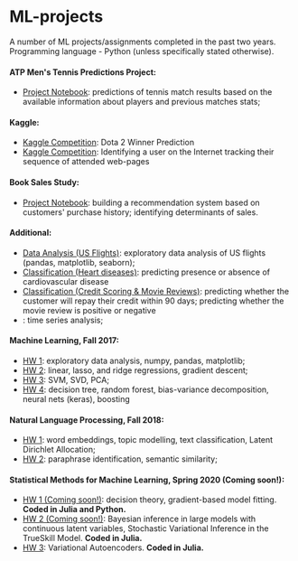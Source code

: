 # ML-projects
A number of ML projects/assignments completed in the past two years. Programming language - Python (unless specifically stated otherwise).

#### ATP Men's Tennis Predictions Project:
* [Project Notebook](https://github.com/arinastnkv/ML-projects/blob/master/ATP_Project_Notebook.ipynb): predictions of tennis match results based on the available information about players and previous matches stats;

#### Kaggle:
* [Kaggle Competition](https://github.com/arinastnkv/ML-projects/blob/master/Kaggle_DotaCompetition.ipynb): Dota 2 Winner Prediction 
* [Kaggle Competition](https://github.com/arinastnkv/ML-projects/blob/master/Kaggle_UserIdentification.ipynb): Identifying a user on the Internet tracking their sequence of attended web-pages

#### Book Sales Study:
* [Project Notebook](https://github.com/arinastnkv/ML-projects/blob/master/Books_Notebook.ipynb): building a recommendation system based on customers' purchase history; identifying determinants of sales. 

#### Additional:
* [Data Analysis (US Flights)](https://github.com/arinastnkv/ML-projects/blob/master/EDA_US_flights.ipynb): exploratory data analysis of US flights (pandas, matplotlib, seaborn);
* [Classification (Heart diseases)](https://github.com/arinastnkv/ML-projects/blob/master/DT_HeartDiseases.ipynb): predicting presence or absence of cardiovascular disease
* [Classification (Credit Scoring & Movie Reviews)](https://github.com/arinastnkv/ML-projects/blob/master/CreditScoring_MovieReview.ipynb): predicting whether the customer will repay their credit within 90 days; predicting whether the movie review is positive or negative
* [](https://github.com/arinastnkv/ML-projects/blob/master/mlcourse_HA4.ipynb): time series analysis;

#### Machine Learning, Fall 2017:
* [HW 1](https://github.com/arinastnkv/ML-projects/blob/master/MachineLearning_HW1.ipynb): exploratory data analysis, numpy, pandas, matplotlib;
* [HW 2](https://github.com/arinastnkv/ML-projects/blob/master/MachineLearning_HW2.ipynb): linear, lasso, and ridge regressions, gradient descent;
* [HW 3](https://github.com/arinastnkv/ML-projects/blob/master/MachineLearning_HW3.ipynb): SVM, SVD, PCA;
* [HW 4](https://github.com/arinastnkv/ML-projects/blob/master/MachineLearning_HW4.ipynb): decision tree, random forest, bias-variance decomposition, neural nets (keras), boosting

#### Natural Language Processing, Fall 2018:
* [HW 1](https://github.com/arinastnkv/ML-projects/blob/master/NLP_HW1.ipynb): word embeddings, topic modelling, text classification, Latent Dirichlet Allocation;
* [HW 2](https://github.com/arinastnkv/ML-projects/blob/master/NLP_HW2.ipynb): paraphrase identification, semantic similarity;

#### Statistical Methods for Machine Learning, Spring 2020 (Coming soon!): 
* [HW 1 (Coming soon!)](): decision theory, gradient-based model fitting. **Coded in Julia and Python.**
* [HW 2 (Coming soon!)](): Bayesian inference in large models with continuous latent variables, Stochastic Variational Inference in the TrueSkill Model. **Coded in Julia.**
* [HW 3](https://github.com/arinastnkv/ML-projects/blob/master/SMML_HW3.pdf): Variational Autoencoders. **Coded in Julia.**

